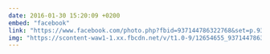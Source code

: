 ```yaml
---
date: 2016-01-30 15:20:09 +0200
embed: "facebook"
link: "https://www.facebook.com/photo.php?fbid=937144786322768&set=p.937144786322768&type=3"
img: "https://scontent-waw1-1.xx.fbcdn.net/v/t1.0-9/12654655_937144786322768_4180545563639225686_n.jpg?oh=8a7133ca1c9979f0a32f3baa259a10b9&oe=599B0424"
---
```

